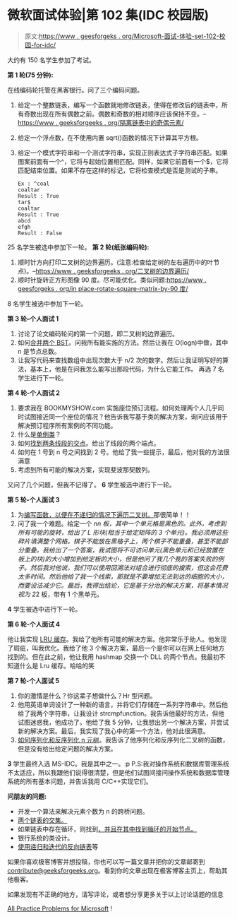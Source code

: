 # 微软面试体验|第 102 集(IDC 校园版)

> 原文:[https://www . geesforgeks . org/Microsoft-面试-体验-set-102-校园-for-idc/](https://www.geeksforgeeks.org/microsoft-interview-experience-set-102-on-campus-for-idc/)

大约有 150 名学生参加了考试。

**第 1 轮(75 分钟):**

在线编码轮托管在黑客银行。问了三个编码问题。

1.  给定一个整数链表，编写一个函数就地修改链表，使得在修改后的链表中，所有奇数出现在所有偶数之前。偶数和奇数的相对顺序应该保持不变。–[https://www . geeksforgeeks . org/隔离链表中的奇偶元素/](https://www.geeksforgeeks.org/segregate-even-and-odd-elements-in-a-linked-list/)
2.  给定一个浮点数，在不使用内置 sqrt()函数的情况下计算其平方根。
3.  给定一个模式字符串和一个测试字符串，实现正则表达式子字符串匹配。如果图案前面有一个^，它将与起始位置相匹配。同样，如果它前面有一个$，它将匹配结束位置。如果不存在这样的标记，它将检查模式是否是测试的子串。

    ```
    Ex : ^coal
    coaltar
    Result : True
    tar$
    coaltar
    Result : True
    abcd
    efgh
    Result : False

    ```

25 名学生被选中参加下一轮。
**第 2 轮(纸张编码轮):**

1.  顺时针方向打印二叉树的边界遍历。(注意:检查给定树的左右遍历中的叶节点)。–[https://www . geeksforgeeks . org/二叉树的边界遍历/](https://www.geeksforgeeks.org/boundary-traversal-of-binary-tree/)
2.  顺时针旋转正方形图像 90 度。尽可能优化。类似问题:[https://www . geesforgeks . org/in place-rotate-square-matrix-by-90 度/](https://www.geeksforgeeks.org/inplace-rotate-square-matrix-by-90-degrees/)

8 名学生被选中参加下一轮。

**第 3 轮–**个人面试 1****

1.  讨论了论文编码轮问的第一个问题，即二叉树的边界遍历。
2.  如何[合并两个 BST](https://www.geeksforgeeks.org/merge-two-bsts-with-limited-extra-space/)。问我所有能实施的方法。然后让我在 O(logn)中做，其中 n 是节点总数。
3.  让我写代码来查找数组中出现次数大于 n/2 次的数字。然后让我证明写好的算法，基本上，他是在问我怎么能写出那段代码，为什么它能工作。
    再选 7 名学生进行下一轮。

**第 4 轮-个人面试 2**

1.  要求我在 BOOKMYSHOW.com 实施座位预订流程。如何处理两个人几乎同时试图接近同一个座位的情况？他告诉我写基于类的解决方案，询问应该用于解决预订程序所有案例的不同功能。
2.  什么是[单例类](https://www.geeksforgeeks.org/private-constructors-and-singleton-classes-in-java/)？
3.  如何[找到两条线段的交点](https://www.geeksforgeeks.org/given-a-set-of-line-segments-find-if-any-two-segments-intersect/)。给出了线段的两个端点。
4.  如何在 1 号到 n 号之间找到 2 号。他给了我一些提示，最后，他对我的方法很满意
5.  考虑到所有可能的解决方案，实现斐波那契数列。

又问了几个问题，但我不记得了。 **6** 学生被选中进行下一轮。

**第 5 轮-个人面试 3**

1.  为[编写函数，以便在不递归的情况下遍历二叉树。](https://www.geeksforgeeks.org/inorder-tree-traversal-without-recursion/)那很简单！！
2.  问了我一个难题。给定一个 n*n 板，其中一个单元格是黑色的。此外，考虑到所有可能的旋转，给出了 L 形块(相当于给定矩阵的 3 个单元)。我必须用这些碎片填满整个网格。棋子不能放在黑格子上，两个棋子不能重叠，甚至不能部分重叠。我给出了一个答案，我试图将不可访问单元(黑色单元和已经放置在板上的块)的大小增加到给定板的大小，但是他问了我几个我的答案失败的例子。然后我对他说，我们可以使用回溯法对组合进行彻底的搜索，但这会花费太多时间。然后他给了我一个线索，那就是不要增加无法到达的细胞的大小，而要设法减少它。最后，我得出结论，它是基于分治的解决方案，将基本情况视为 2*2 板，带有 1 个黑单元。

**4** 学生被选中进行下一轮。

**第 6 轮-个人面试 4**

他让我实现 [LRU 缓存](https://www.geeksforgeeks.org/implement-lru-cache/)。我给了他所有可能的解决方案。他非常乐于助人。他发现了瑕疵，叫我优化。我给了他 3 个解决方案，最后一个是你可以在网上任何地方找到的。但在此之前，他让我用 hashmap 交换一个 DLL 的两个节点。我最初不知道什么是 Lru 缓存。哈哈的笑

**第 7 轮-个人面试 5**

1.  你的激情是什么？你这辈子想做什么？Hr 型问题。
2.  他用英语单词设计了一种新的语言，并将它们存储在一系列字符串中。然后他给了我两个字符串，让我设计 strcmpfunction。我告诉他最好的方法，但他试图迷惑我，他成功了。他给了我 5 分钟，让我想出另一个解决方案，并尝试新的解决方案。最后，我实现了我心中的第一个方法，他对此很满意。
3.  [如何序列化和反序列化 n 元树](https://www.geeksforgeeks.org/serialize-deserialize-n-ary-tree/)。我告诉了他序列化和反序列化二叉树的函数，但是没有给出给定问题的解决方案。

**3** 学生最终入选 MS-IDC。我是其中之一。:p
P.S:我对操作系统和数据库管理系统不太适应，所以我跟他们说得很清楚，但是他们试图间接问操作系统和数据库管理系统的所有基本问题，并告诉我用 C/C++实现它们。

**问朋友的问题:**

*   开发一个算法来解决元素个数为 n 的跨桥问题。
*   [两个链表的交集。](https://www.geeksforgeeks.org/union-and-intersection-of-two-linked-lists/)
*   如果链表中存在循环，则找到[，并且在其中找到循环的开始节点。](https://www.geeksforgeeks.org/write-a-c-function-to-detect-loop-in-a-linked-list/)
*   银行系统的类设计。
*   [使用递归和迭代的反向链表](https://www.geeksforgeeks.org/write-a-function-to-reverse-the-nodes-of-a-linked-list/)等

如果你喜欢极客博客并想投稿，你也可以写一篇文章并把你的文章邮寄到 contribute@geeksforgeeks.org。看到你的文章出现在极客博客主页上，帮助其他极客。

如果发现有不正确的地方，请写评论，或者想分享更多关于以上讨论话题的信息

[All Practice Problems for Microsoft](https://practice.geeksforgeeks.org/company/Microsoft/) !